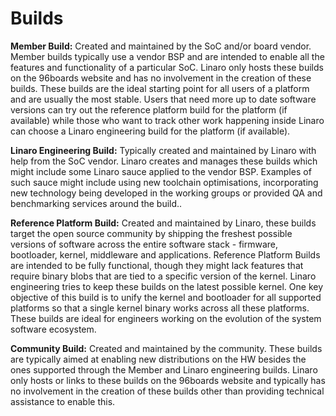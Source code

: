 # Builds

**Member Build:** Created and maintained by the SoC and/or board vendor. Member builds typically use a vendor BSP and are intended to enable all the features and functionality of a particular SoC. Linaro only hosts these builds on the 96boards website and has no involvement in the creation of these builds. These builds are the ideal starting point for all users of a platform and are usually the most stable. Users that need more up to date software versions can try out the reference platform build for the platform (if available) while those who want to track other work happening inside Linaro can choose a Linaro engineering build for the platform (if available).

**Linaro Engineering Build:** Typically created and maintained by Linaro with help from the SoC vendor. Linaro creates and manages these builds which might include some Linaro sauce applied to the vendor BSP. Examples of such sauce might include using new toolchain optimisations, incorporating new technology being developed in the working groups or provided QA and benchmarking services around the build..

**Reference Platform Build:** Created and maintained by Linaro, these builds target the open source community by shipping the freshest possible versions of software across the entire software stack - firmware, bootloader, kernel, middleware and applications. Reference Platform Builds are intended to be fully functional, though they might lack features that require binary blobs that are tied to a specific version of the kernel. Linaro engineering tries to keep  these builds on the latest possible kernel. One key objective of this build is to unify the kernel and bootloader for all supported platforms so that a single kernel binary works across all these platforms. These builds are ideal for engineers working on the evolution of the system software ecosystem.

**Community Build:** Created and maintained by the community. These builds are typically aimed at enabling new distributions on the HW besides the ones supported through the Member and Linaro engineering builds. Linaro only hosts or links to these builds on the 96boards website and typically has no involvement in the creation of these builds other than providing technical assistance to enable this.
